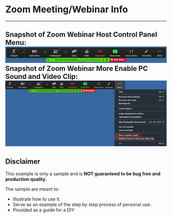 # Zoom Meeting/Webinar Info

---
Snapshot of Zoom Webinar Host Control Panel Menu:
![](ZoomWebinarHostControlPanelMenu.png)
Snapshot of Zoom Webinar More Enable PC Sound and Video Clip:
![](ZoomWebinarShareMORE_Enable_Sound.VideoClip.png)
---


















## Disclaimer
This example is only a sample and is **NOT guaranteed to be bug free and production quality**.

The sample are meant to:
- Illustrate how to use it.
- Serve as an example of the step by step process of personal use.
- Provided as a guide for a DIY
